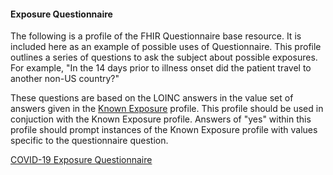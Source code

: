 ﻿
#### Exposure Questionnaire

The following is a profile of the FHIR Questionnaire base resource.  It is included here as an example of possible uses of Questionnaire.  This profile outlines a series of questions to ask the subject about possible exposures.  For example, "In the 14 days prior to illness onset did the patient travel to another non-US country?"  

These questions are based on the LOINC answers in the value set of answers given in the [Known Exposure](StructureDefinition-known-sars-cov-2-exposure.html) profile.  This profile should be used in conjuction with the Known Exposure profile.  Answers of "yes" within this profile should prompt instances of the Known Exposure profile with values specific to the questionnaire question.

[COVID-19 Exposure Questionnaire](StructureDefinition-covid-19-exposure-questionnaire.html)

